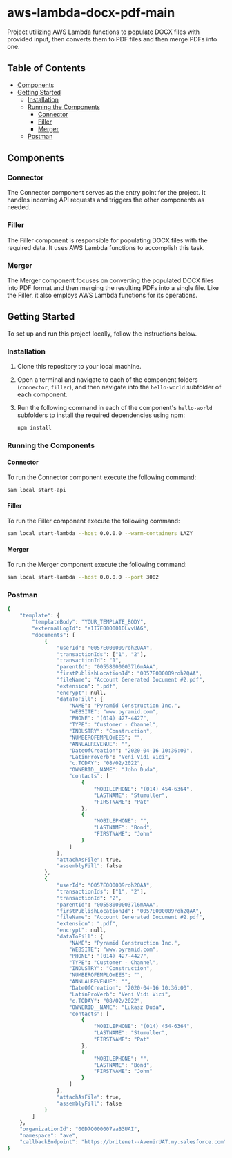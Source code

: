 # aws-lambda-docx-pdf-main

Project utilizing AWS Lambda functions to populate DOCX files with provided input, then converts them to PDF files and then merge PDFs into one.

## Table of Contents

- [Components](#components)
- [Getting Started](#getting-started)
  - [Installation](#installation)
  - [Running the Components](#running-the-components)
    - [Connector](#connector)
    - [Filler](#filler)
    - [Merger](#merger)
  - [Postman](#postman)

## Components

### Connector

The Connector component serves as the entry point for the project. It handles incoming API requests and triggers the other components as needed.

### Filler

The Filler component is responsible for populating DOCX files with the required data. It uses AWS Lambda functions to accomplish this task.

### Merger

The Merger component focuses on converting the populated DOCX files into PDF format and then merging the resulting PDFs into a single file. Like the Filler, it also employs AWS Lambda functions for its operations.

## Getting Started

To set up and run this project locally, follow the instructions below.

### Installation

1. Clone this repository to your local machine.

2. Open a terminal and navigate to each of the component folders (`connector`, `filler`), and then navigate into the `hello-world` subfolder of each component.

3. Run the following command in each of the component's `hello-world` subfolders to install the required dependencies using npm:

   ```bash
   npm install
   ```

### Running the Components

#### Connector

To run the Connector component execute the following command:

```bash
sam local start-api
```

#### Filler
To run the Filler component execute the following command:

```bash
sam local start-lambda --host 0.0.0.0 --warm-containers LAZY
```

#### Merger
To run the Merger component execute the following command:

```bash
sam local start-lambda --host 0.0.0.0 --port 3002
```

### Postman

```bash
{
    "template": {
        "templateBody": "YOUR_TEMPLATE_BODY",
        "externalLogId": "a1I7E000001DLvvUAG",
        "documents": [
            {
                "userId": "0057E000009roh2QAA",
                "transactionIds": ["1", "2"],
                "transactionId": "1",
                "parentId": "005580000037l6mAAA",
                "firstPublishLocationId": "0057E000009roh2QAA",
                "fileName": "Account Generated Document #2.pdf",
                "extension": ".pdf",
                "encrypt": null,
                "dataToFill": {
                    "NAME": "Pyramid Construction Inc.",
                    "WEBSITE": "www.pyramid.com",
                    "PHONE": "(014) 427-4427",
                    "TYPE": "Customer - Channel",
                    "INDUSTRY": "Construction",
                    "NUMBEROFEMPLOYEES": "",
                    "ANNUALREVENUE": "",
                    "DateOfCreation": "2020-04-16 10:36:00",
                    "LatinProVerb": "Veni Vidi Vici",
                    "c.TODAY": "08/02/2022",
                    "OWNERID__NAME": "John Duda",
                    "contacts": [
                        {
                            "MOBILEPHONE": "(014) 454-6364",
                            "LASTNAME": "Stumuller",
                            "FIRSTNAME": "Pat"
                        },
                        {
                            "MOBILEPHONE": "",
                            "LASTNAME": "Bond",
                            "FIRSTNAME": "John"
                        }
                    ]
                },
                "attachAsFile": true,
                "assemblyFill": false
            },
            {
                "userId": "0057E000009roh2QAA",
                "transactionIds": ["1", "2"],
                "transactionId": "2",
                "parentId": "005580000037l6mAAA",
                "firstPublishLocationId": "0057E000009roh2QAA",
                "fileName": "Account Generated Document #2.pdf",
                "extension": ".pdf",
                "encrypt": null,
                "dataToFill": {
                    "NAME": "Pyramid Construction Inc.",
                    "WEBSITE": "www.pyramid.com",
                    "PHONE": "(014) 427-4427",
                    "TYPE": "Customer - Channel",
                    "INDUSTRY": "Construction",
                    "NUMBEROFEMPLOYEES": "",
                    "ANNUALREVENUE": "",
                    "DateOfCreation": "2020-04-16 10:36:00",
                    "LatinProVerb": "Veni Vidi Vici",
                    "c.TODAY": "08/02/2022",
                    "OWNERID__NAME": "Lukasz Duda",
                    "contacts": [
                        {
                            "MOBILEPHONE": "(014) 454-6364",
                            "LASTNAME": "Stumuller",
                            "FIRSTNAME": "Pat"
                        },
                        {
                            "MOBILEPHONE": "",
                            "LASTNAME": "Bond",
                            "FIRSTNAME": "John"
                        }
                    ]
                },
                "attachAsFile": true,
                "assemblyFill": false
            }
        ]
    },
    "organizationId": "00D7Q000007aaB3UAI",
    "namespace": "ave",
    "callbackEndpoint": "https://britenet--AvenirUAT.my.salesforce.com"
}
```
